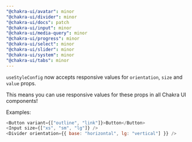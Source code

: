 ```yaml
---
"@chakra-ui/avatar": minor
"@chakra-ui/divider": minor
"@chakra-ui/docs": patch
"@chakra-ui/input": minor
"@chakra-ui/media-query": minor
"@chakra-ui/progress": minor
"@chakra-ui/select": minor
"@chakra-ui/slider": minor
"@chakra-ui/system": minor
"@chakra-ui/tabs": minor
---
```


`useStyleConfig` now accepts responsive values for `orientation`, `size` and
`value` props.

This means you can use responsive values for these props in all Chakra UI
components!

Examples:

```js
<Button variant={["outline", "link"]}>Button</Button>
<Input size={["xs", "sm", "lg"]} />
<Divider orientation={{ base: "horizontal", lg: "vertical"] }} />
```
